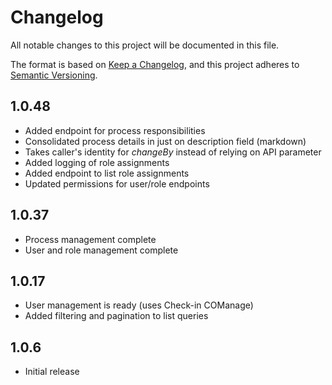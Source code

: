 # Changelog

All notable changes to this project will be documented in this file.

The format is based on [Keep a Changelog](https://keepachangelog.com/en/1.0.0/),
and this project adheres to
[Semantic Versioning](https://semver.org/spec/v2.0.0.html).

## 1.0.48
- Added endpoint for process responsibilities
- Consolidated process details in just on description field (markdown)
- Takes caller's identity for _changeBy_ instead of relying on API parameter  
- Added logging of role assignments
- Added endpoint to list role assignments
- Updated permissions for user/role endpoints

## 1.0.37
- Process management complete
- User and role management complete

## 1.0.17
- User management is ready (uses Check-in COManage)
- Added filtering and pagination to list queries

## 1.0.6
- Initial release
